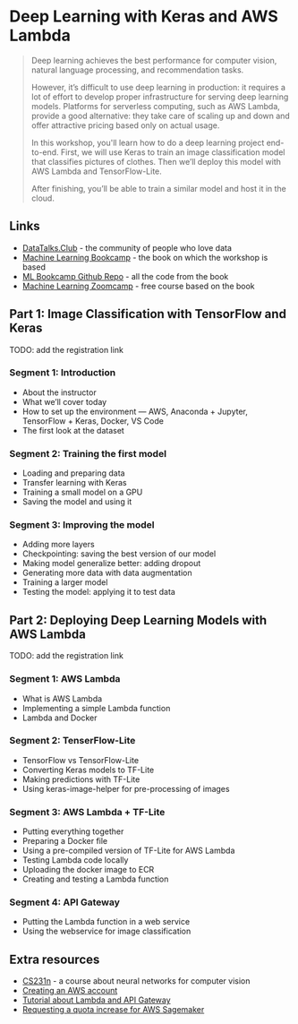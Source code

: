# Deep Learning with Keras and AWS Lambda

> Deep learning achieves the best performance for computer vision, natural language processing, and recommendation tasks.
> 
> However, it’s difficult to use deep learning in production: it requires a lot of effort to develop proper infrastructure for serving deep learning models. Platforms for serverless computing, such as AWS Lambda, provide a good alternative: they take care of scaling up and down and offer attractive pricing based only on actual usage.
> 
> In this workshop, you'll learn how to do a deep learning project end-to-end. First, we will use Keras to train an image classification model that classifies pictures of clothes. Then we’ll deploy this model with AWS Lambda and TensorFlow-Lite.
>
> After finishing, you’ll be able to train a similar model and host it in the cloud. 

## Links

* [DataTalks.Club](https://datatalks.club/) - the community of people who love data
* [Machine Learning Bookcamp](https://mlbookcamp.com/) - the book on which the workshop is based
* [ML Bookcamp Github Repo](https://github.com/alexeygrigorev/mlbookcamp-code) - all the code from the book
* [Machine Learning Zoomcamp](http://mlzoomcamp.com/) - free course based on the book


## Part 1: Image Classification with TensorFlow and Keras

TODO: add the registration link

### Segment 1: Introduction

* About the instructor
* What we’ll cover today
* How to set up the environment — AWS, Anaconda + Jupyter, TensorFlow + Keras, Docker, VS Code
* The first look at the dataset

### Segment 2: Training the first model

* Loading and preparing data
* Transfer learning with Keras
* Training a small model on a GPU
* Saving the model and using it

### Segment 3: Improving the model

* Adding more layers
* Checkpointing: saving the best version of our model
* Making model generalize better: adding dropout
* Generating more data with data augmentation
* Training a larger model
* Testing the model: applying it to test data


## Part 2: Deploying Deep Learning Models with AWS Lambda 

TODO: add the registration link

### Segment 1: AWS Lambda

* What is AWS Lambda
* Implementing a simple Lambda function
* Lambda and Docker 

### Segment 2: TenserFlow-Lite

* TensorFlow vs TensorFlow-Lite
* Converting Keras models to TF-Lite
* Making predictions with TF-Lite
* Using keras-image-helper for pre-processing of images

### Segment 3: AWS Lambda + TF-Lite

* Putting everything together
* Preparing a Docker file 
* Using a pre-compiled version of TF-Lite for AWS Lambda
* Testing Lambda code locally
* Uploading the docker image to ECR 
* Creating and testing a Lambda function
  
### Segment 4: API Gateway

* Putting the Lambda function in a web service
* Using the webservice for image classification


## Extra resources

* [CS231n](https://cs231n.github.io/) - a course about neural networks for computer vision
* [Creating an AWS account](https://mlbookcamp.com/article/aws)
* [Tutorial about Lambda and API Gateway](https://github.com/alexeygrigorev/aws-lambda-docker/blob/main/guide.md)
* [Requesting a quota increase for AWS Sagemaker](https://livebook.manning.com/book/machine-learning-bookcamp/appendix-e)
